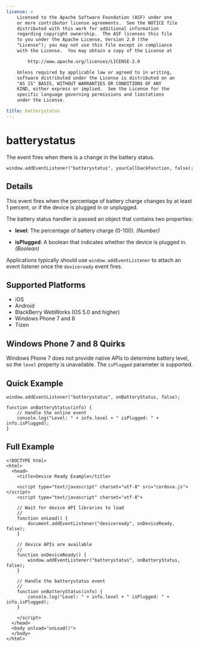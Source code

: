 ```yaml
---
license: >
    Licensed to the Apache Software Foundation (ASF) under one
    or more contributor license agreements.  See the NOTICE file
    distributed with this work for additional information
    regarding copyright ownership.  The ASF licenses this file
    to you under the Apache License, Version 2.0 (the
    "License"); you may not use this file except in compliance
    with the License.  You may obtain a copy of the License at

        http://www.apache.org/licenses/LICENSE-2.0

    Unless required by applicable law or agreed to in writing,
    software distributed under the License is distributed on an
    "AS IS" BASIS, WITHOUT WARRANTIES OR CONDITIONS OF ANY
    KIND, either express or implied.  See the License for the
    specific language governing permissions and limitations
    under the License.

title: batterystatus
---
```


# batterystatus

The event fires when there is a change in the battery status.

    window.addEventListener("batterystatus", yourCallbackFunction, false);

## Details

This event fires when the percentage of battery charge changes by at
least 1 percent, or if the device is plugged in or unplugged.

The battery status handler is passed an object that contains two
properties:

- __level__: The percentage of battery charge (0-100). _(Number)_

- __isPlugged__: A boolean that indicates whether the device is plugged in. _(Boolean)_

Applications typically should use `window.addEventListener` to
attach an event listener once the `deviceready` event fires.

## Supported Platforms

- iOS
- Android
- BlackBerry WebWorks (OS 5.0 and higher)
- Windows Phone 7 and 8
- Tizen

## Windows Phone 7 and 8 Quirks

Windows Phone 7 does not provide native APIs to determine battery
level, so the `level` property is unavailable.  The `isPlugged`
parameter _is_ supported.

## Quick Example

    window.addEventListener("batterystatus", onBatteryStatus, false);

    function onBatteryStatus(info) {
        // Handle the online event
        console.log("Level: " + info.level + " isPlugged: " + info.isPlugged);
    }

## Full Example

    <!DOCTYPE html>
    <html>
      <head>
        <title>Device Ready Example</title>

        <script type="text/javascript" charset="utf-8" src="cordova.js"></script>
        <script type="text/javascript" charset="utf-8">

        // Wait for device API libraries to load
        //
        function onLoad() {
            document.addEventListener("deviceready", onDeviceReady, false);
        }

        // device APIs are available
        //
        function onDeviceReady() {
            window.addEventListener("batterystatus", onBatteryStatus, false);
        }

        // Handle the batterystatus event
        //
        function onBatteryStatus(info) {
            console.log("Level: " + info.level + " isPlugged: " + info.isPlugged);
        }

        </script>
      </head>
      <body onload="onLoad()">
      </body>
    </html>
